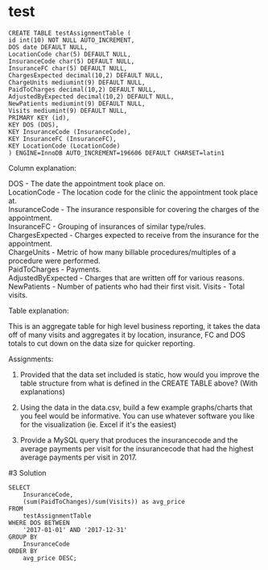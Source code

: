 # test

```Create Table statement for the data included:
CREATE TABLE testAssignmentTable (
id int(10) NOT NULL AUTO_INCREMENT,
DOS date DEFAULT NULL,
LocationCode char(5) DEFAULT NULL,
InsuranceCode char(5) DEFAULT NULL,
InsuranceFC char(5) DEFAULT NULL,
ChargesExpected decimal(10,2) DEFAULT NULL,
ChargeUnits mediumint(9) DEFAULT NULL,
PaidToCharges decimal(10,2) DEFAULT NULL,
AdjustedByExpected decimal(10,2) DEFAULT NULL,
NewPatients mediumint(9) DEFAULT NULL,
Visits mediumint(9) DEFAULT NULL,
PRIMARY KEY (id),
KEY DOS (DOS),
KEY InsuranceCode (InsuranceCode),
KEY InsuranceFC (InsuranceFC),
KEY LocationCode (LocationCode)
) ENGINE=InnoDB AUTO_INCREMENT=196606 DEFAULT CHARSET=latin1
```
Column explanation:

DOS - The date the appointment took place on.<br>
LocationCode - The location code for the clinic the appointment took place at.<br>
InsuranceCode - The insurance responsible for covering the charges of the appointment.<br> 
InsuranceFC - Grouping of insurances of similar type/rules.<br> 
ChargesExpected - Charges expected to receive from the insurance for the appointment.<br> 
ChargeUnits - Metric of how many billable procedures/multiples of a procedure were performed.<br> 
PaidToCharges - Payments.<br> 
AdjustedByExpected - Charges that are written off for various reasons.<br> 
NewPatients - Number of patients who had their first visit. Visits - Total visits.<br>

Table explanation:

This is an aggregate table for high level business reporting, it takes the data off of many visits and aggregates it by location, insurance, FC and DOS totals to cut down on the data size for quicker reporting.

Assignments:

1. Provided that the data set included is static, how would you improve the table structure from what is defined in the CREATE TABLE above? (With explanations)

2. Using the data in the data.csv, build a few example graphs/charts that you feel would be informative. You can use whatever software you like for the visualization (ie. Excel if it's the easiest)

3. Provide a MySQL query that produces the insurancecode and the average payments per visit for the insurancecode that had the highest average payments per visit in 2017.






#3 Solution 

```
SELECT
    InsuranceCode,
    (sum(PaidToChanges)/sum(Visits)) as avg_price
FROM 
    testAssignmentTable
WHERE DOS BETWEEN 
    '2017-01-01' AND '2017-12-31'
GROUP BY 
    InsuranceCode
ORDER BY 
    avg_price DESC;
```
